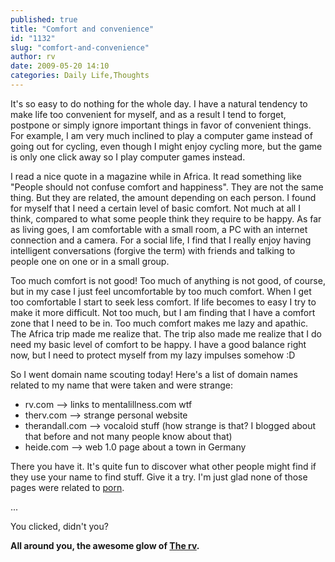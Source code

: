 ```yaml
---
published: true
title: "Comfort and convenience"
id: "1132"
slug: "comfort-and-convenience"
author: rv
date: 2009-05-20 14:10
categories: Daily Life,Thoughts
---
```

It's so easy to do nothing for the whole day. I have a natural tendency to make life too convenient for myself, and as a result I tend to forget, postpone or simply ignore important things in favor of convenient things. For example, I am very much inclined to play a computer game instead of going out for cycling, even though I might enjoy cycling more, but the game is only one click away so I play computer games instead.

I read a nice quote in a magazine while in Africa. It read something like "People should not confuse comfort and happiness". They are not the same thing. But they are related, the amount depending on each person. I found for myself that I need a certain level of basic comfort. Not much at all I think, compared to what some people think they require to be happy. As far as living goes, I am comfortable with a small room, a PC with an internet connection and a camera. For a social life, I find that I really enjoy having intelligent conversations (forgive the term) with friends and talking to people one on one or in a small group.

Too much comfort is not good! Too much of anything is not good, of course, but in my case I just feel uncomfortable by too much comfort. When I get too comfortable I start to seek less comfort. If life becomes to easy I try to make it more difficult. Not too much, but I am finding that I have a comfort zone that I need to be in. Too much comfort makes me lazy and apathic. The Africa trip made me realize that. The trip also made me realize that I do need my basic level of comfort to be happy. I have a good balance right now, but I need to protect myself from my lazy impulses somehow :D

So I went domain name scouting today! Here's a list of domain names related to my name that were taken and were strange:
<ul>
	<li>rv.com --&gt; links to mentalillness.com wtf</li>
	<li>therv.com --&gt; strange personal website</li>
	<li>therandall.com --&gt; vocaloid stuff (how strange is that? I blogged about that before and not many people know about that)</li>
	<li>heide.com --&gt; web 1.0 page about a town in Germany</li>
</ul>
There you have it. It's quite fun to discover what other people might find if they use your name to find stuff. Give it a try. I'm just glad none of those pages were related to <a href="http://www.thefreedictionary.com/rv" target="_blank">porn</a>.

...

You clicked, didn't you?

<strong>All around you, the awesome glow of <a href="http://www.therv.com/" target="_blank">The rv</a>.</strong>